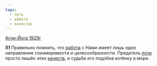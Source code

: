 ```yaml
---
tags:
  - путь
  - работа
  - качество
---
```


[Агни-Йога 1929г](https://127.0.0.1:4002/agni/1929)

___51___
Правильно помнить, что [работа](../../../tags/#работа) с Нами имеет лишь одно направление соизмеримости и целесообразности. Предатель [пути](../../../tags/#путь) просто лишён этих [качеств](../../../tags/#качество), и судьба его подобна котёнку в море.